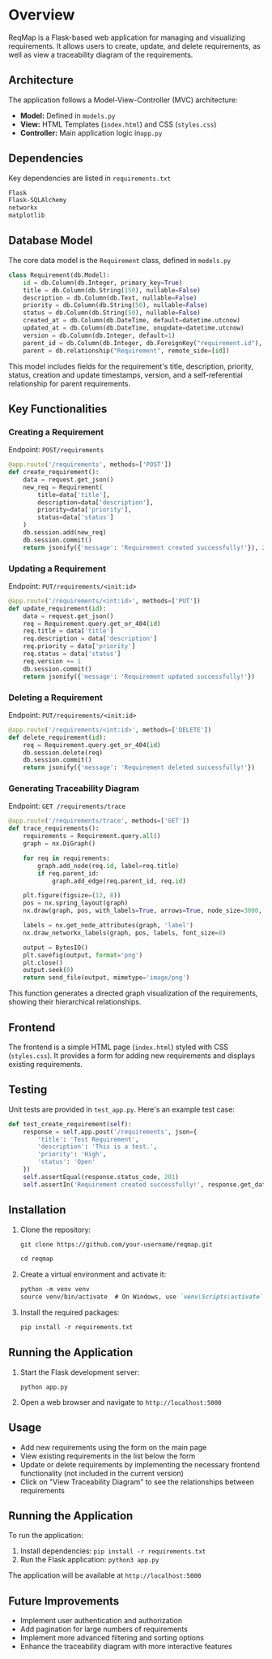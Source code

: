 # Overview

ReqMap is a Flask-based web application for managing and visualizing requirements. It allows users to create, update, and delete requirements, as well as view a traceability diagram of the requirements.

## Architecture

The application follows a Model-View-Controller (MVC) architecture:

* __Model:__ Defined in ```models.py```
* __View:__ HTML Templates (```index.html```) and CSS (```styles.css```)
* __Controller:__ Main application logic in```app.py```

## Dependencies

Key dependencies are listed in ```requirements.txt```

``` txt
Flask
Flask-SQLAlchemy
networkx
matplotlib
```

## Database Model

The core data model is the ```Requirement``` class, defined in ```models.py```

``` py
class Requirement(db.Model):
    id = db.Column(db.Integer, primary_key=True)
    title = db.Column(db.String(150), nullable=False)
    description = db.Column(db.Text, nullable=False)
    priority = db.Column(db.String(50), nullable=False)
    status = db.Column(db.String(50), nullable=False)
    created_at = db.Column(db.DateTime, default=datetime.utcnow)
    updated_at = db.Column(db.DateTime, onupdate=datetime.utcnow)
    version = db.Column(db.Integer, default=1)
    parent_id = db.Column(db.Integer, db.ForeignKey("requirement.id"), nullable=True)
    parent = db.relationship("Requirement", remote_side=[id])
```

This model includes fields for the requirement's title, description, priority, status, creation and update timestamps, version, and a self-referential relationship for parent requirements.

## Key Functionalities

### Creating a Requirement

Endpoint: `POST/requirements`

``` py
@app.route('/requirements', methods=['POST'])
def create_requirement():
    data = request.get_json()
    new_req = Requirement(
        title=data['title'],
        description=data['description'],
        priority=data['priority'],
        status=data['status']
    )
    db.session.add(new_req)
    db.session.commit()
    return jsonify({'message': 'Requirement created successfully!'}), 201
```

### Updating a Requirement

Endpoint: `PUT/requirements/<init:id>`

``` py
@app.route('/requirements/<int:id>', methods=['PUT'])
def update_requirement(id):
    data = request.get_json()
    req = Requirement.query.get_or_404(id)
    req.title = data['title']
    req.description = data['description']
    req.priority = data['priority']
    req.status = data['status']
    req.version += 1
    db.session.commit()
    return jsonify({'message': 'Requirement updated successfully!'})
```

### Deleting a Requirement

Endpoint: `PUT/requirements/<init:id>`

``` py
@app.route('/requirements/<int:id>', methods=['DELETE'])
def delete_requirement(id):
    req = Requirement.query.get_or_404(id)
    db.session.delete(req)
    db.session.commit()
    return jsonify({'message': 'Requirement deleted successfully!'})
```

### Generating Traceability Diagram

Endpoint: `GET /requirements/trace`

```py
@app.route('/requirements/trace', methods=['GET'])
def trace_requirements():
    requirements = Requirement.query.all()
    graph = nx.DiGraph()

    for req in requirements:
        graph.add_node(req.id, label=req.title)
        if req.parent_id:
            graph.add_edge(req.parent_id, req.id)

    plt.figure(figsize=(12, 8))
    pos = nx.spring_layout(graph)
    nx.draw(graph, pos, with_labels=True, arrows=True, node_size=3000, node_color='lightblue')

    labels = nx.get_node_attributes(graph, 'label')
    nx.draw_networkx_labels(graph, pos, labels, font_size=8)

    output = BytesIO()
    plt.savefig(output, format='png')
    plt.close()
    output.seek(0)
    return send_file(output, mimetype='image/png')
```

This function generates a directed graph visualization of the requirements, showing their hierarchical relationships.

## Frontend

The frontend is a simple HTML page (`index.html`) styled with CSS (`styles.css`). It provides a form for adding new requirements and displays existing requirements.

## Testing

Unit tests are provided in `test_app.py`. Here's an example test case:

```py
def test_create_requirement(self):
    response = self.app.post('/requirements', json={
        'title': 'Test Requirement',
        'description': 'This is a test.',
        'priority': 'High',
        'status': 'Open'
    })
    self.assertEqual(response.status_code, 201)
    self.assertIn('Requirement created successfully!', response.get_data(as_text=True))
```

## Installation

1. Clone the repository:

   ``` md
   git clone https://github.com/your-username/reqmap.git

   cd reqmap
   
   ```

2. Create a virtual environment and activate it:

   ``` md
   python -m venv venv
   source venv/bin/activate  # On Windows, use `venv\Scripts\activate`

   ```

3. Install the required packages:

   ``` md
   pip install -r requirements.txt

   ```

## Running the Application

1. Start the Flask development server:
   ```
   python app.py
   ```

2. Open a web browser and navigate to `http://localhost:5000`

## Usage

- Add new requirements using the form on the main page
- View existing requirements in the list below the form
- Update or delete requirements by implementing the necessary frontend functionality (not included in the current version)
- Click on "View Traceability Diagram" to see the relationships between requirements

## Running the Application

To run the application:

1. Install dependencies: `pip install -r requirements.txt`
2. Run the Flask application: `python3 app.py`

The application will be available at `http://localhost:5000`

## Future Improvements

* Implement user authentication and authorization
* Add pagination for large numbers of requirements
* Implement more advanced filtering and sorting options
* Enhance the traceability diagram with more interactive features
